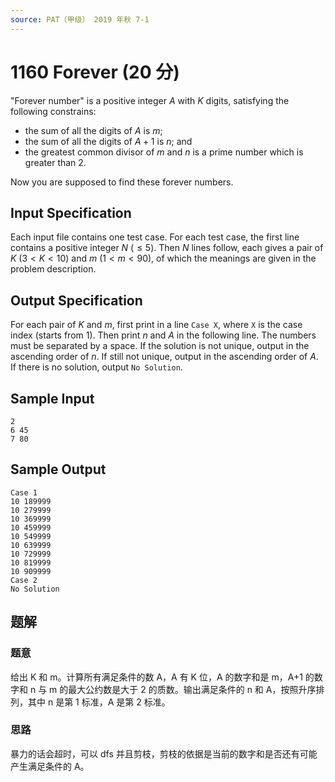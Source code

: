 ```yaml
---
source: PAT（甲级） 2019 年秋 7-1
---
```


# 1160 Forever (20 分)

"Forever number" is a positive integer $A$ with $K$ digits, satisfying the following constrains:

- the sum of all the digits of $A$ is $m$;
- the sum of all the digits of $A+1$ is $n$; and
- the greatest common divisor of $m$ and $n$ is a prime number which is greater than 2.

Now you are supposed to find these forever numbers.

## Input Specification

Each input file contains one test case. For each test case, the first line contains a positive integer $N$ ($≤5$). Then $N$ lines follow, each gives a pair of $K$ ($3<K<10$) and $m$ ($1< m <90$), of which the meanings are given in the problem description.

## Output Specification

For each pair of $K$ and $m$, first print in a line `Case X`, where `X` is the case index (starts from 1). Then print $n$ and $A$ in the following line. The numbers must be separated by a space. If the solution is not unique, output in the ascending order of $n$. If still not unique, output in the ascending order of $A$. If there is no solution, output `No Solution`.

## Sample Input

    2
    6 45
    7 80

## Sample Output

    Case 1
    10 189999
    10 279999
    10 369999
    10 459999
    10 549999
    10 639999
    10 729999
    10 819999
    10 909999
    Case 2
    No Solution

## 题解

### 题意

给出 K 和 m。计算所有满足条件的数 A，A 有 K 位，A 的数字和是 m，A+1 的数字和 n 与 m 的最大公约数是大于 2 的质数。输出满足条件的 n 和 A，按照升序排列，其中 n 是第 1 标准，A 是第 2 标准。

### 思路

暴力的话会超时，可以 dfs 并且剪枝，剪枝的依据是当前的数字和是否还有可能产生满足条件的 A。
